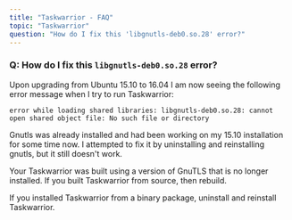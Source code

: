 ```yaml
---
title: "Taskwarrior - FAQ"
topic: "Taskwarrior"
question: "How do I fix this 'libgnutls-deb0.so.28' error?"
---
```


### Q: How do I fix this `libgnutls-deb0.so.28` error?

Upon upgrading from Ubuntu 15.10 to 16.04 I am now seeing the following error message when I try to run Taskwarrior:

```
error while loading shared libraries: libgnutls-deb0.so.28: cannot open shared object file: No such file or directory
```

Gnutls was already installed and had been working on my 15.10 installation for some time now.
I attempted to fix it by uninstalling and reinstalling gnutls, but it still doesn\'t work.

Your Taskwarrior was built using a version of GnuTLS that is no longer installed.
If you built Taskwarrior from source, then rebuild.

If you installed Taskwarrior from a binary package, uninstall and reinstall Taskwarrior.
